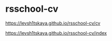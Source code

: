 # rsschool-cv
https://levsh1tskaya.github.io/rsschool-cv/cv

https://levsh1tskaya.github.io/rsschool-cv/index